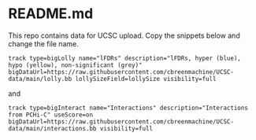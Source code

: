 # README.md

This repo contains data for UCSC upload.  Copy the snippets below and change the file name.

`track type=bigLolly name="lFDRs" description="lFDRs, hyper (blue), hypo (yellow), non-significant (grey)" bigDataUrl=https://raw.githubusercontent.com/cbreenmachine/UCSC-data/main/lolly.bb lollySizeField=lollySize visibility=full`

and 

`track type=bigInteract name="Interactions" description="Interactions from PCHi-C" useScore=on bigDataUrl=https://raw.githubusercontent.com/cbreenmachine/UCSC-data/main/interactions.bb visibility=full`  
